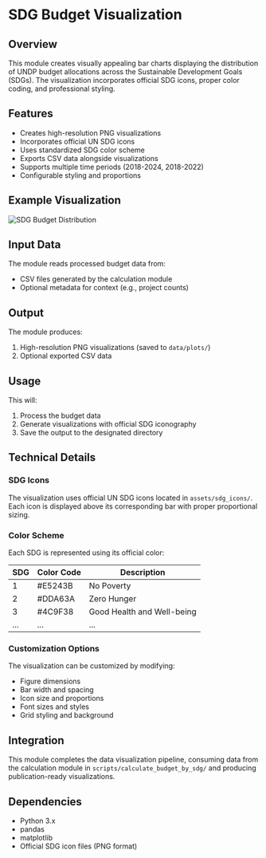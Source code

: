 # SDG Budget Visualization

## Overview
This module creates visually appealing bar charts displaying the distribution of UNDP budget allocations across the Sustainable Development Goals (SDGs). The visualization incorporates official SDG icons, proper color coding, and professional styling.

## Features
- Creates high-resolution PNG visualizations
- Incorporates official UN SDG icons
- Uses standardized SDG color scheme
- Exports CSV data alongside visualizations
- Supports multiple time periods (2018-2024, 2018-2022)
- Configurable styling and proportions

## Example Visualization
![SDG Budget Distribution](../../data/plots/sdg_distribution_water_focused_2018-24.png)

## Input Data
The module reads processed budget data from:
- CSV files generated by the calculation module
- Optional metadata for context (e.g., project counts)

## Output
The module produces:
1. High-resolution PNG visualizations (saved to `data/plots/`)
2. Optional exported CSV data

## Usage
This will:
1. Process the budget data
2. Generate visualizations with official SDG iconography
3. Save the output to the designated directory

## Technical Details

### SDG Icons
The visualization uses official UN SDG icons located in `assets/sdg_icons/`. Each icon is displayed above its corresponding bar with proper proportional sizing.

### Color Scheme
Each SDG is represented using its official color:

| SDG | Color Code | Description |
|-----|------------|-------------|
| 1   | #E5243B    | No Poverty  |
| 2   | #DDA63A    | Zero Hunger |
| 3   | #4C9F38    | Good Health and Well-being |
| ... | ...        | ... |

### Customization Options
The visualization can be customized by modifying:
- Figure dimensions
- Bar width and spacing
- Icon size and proportions
- Font sizes and styles
- Grid styling and background

## Integration
This module completes the data visualization pipeline, consuming data from the calculation module in `scripts/calculate_budget_by_sdg/` and producing publication-ready visualizations.

## Dependencies
- Python 3.x
- pandas
- matplotlib
- Official SDG icon files (PNG format)
